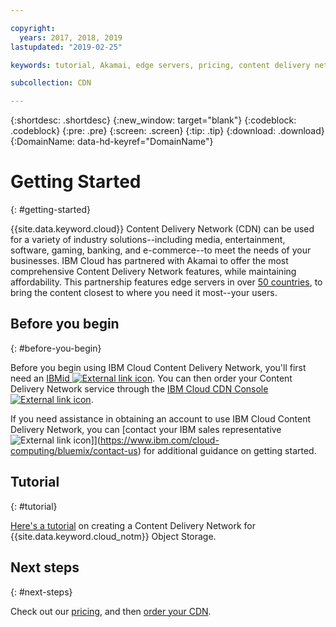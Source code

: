 ```yaml
---

copyright:
  years: 2017, 2018, 2019
lastupdated: "2019-02-25"

keywords: tutorial, Akamai, edge servers, pricing, content delivery network, comprehensive, account

subcollection: CDN

---
```


{:shortdesc: .shortdesc}
{:new_window: target="blank"}
{:codeblock: .codeblock}
{:pre: .pre}
{:screen: .screen}
{:tip: .tip}
{:download: .download}
{:DomainName: data-hd-keyref="DomainName"}

# Getting Started
{: #getting-started}

{{site.data.keyword.cloud}} Content Delivery Network (CDN) can be used for a variety of industry solutions--including media, entertainment, software, gaming, banking, and e-commerce--to meet the needs of your businesses. IBM Cloud has partnered with Akamai to offer the most comprehensive Content Delivery Network features, while maintaining affordability. This partnership features edge servers in over [50 countries](/docs/infrastructure/CDN/edge-servers.html#list-of-edge-servers), to bring the content closest to where you need it most--your users.

## Before you begin
{: #before-you-begin}

Before you begin using IBM Cloud Content Delivery Network, you'll first need an [IBMid ![External link icon](../../icons/launch-glyph.svg "External link icon")](https://www.ibm.com/account/us-en/signup/register.html). You can then order your Content Delivery Network service through the [IBM Cloud CDN Console ![External link icon](../../icons/launch-glyph.svg "External link icon")](https://cloud.ibm.com/catalog/infrastructure/cdn-powered-by-akamai).

If you need assistance in obtaining an account to use IBM Cloud Content Delivery Network, you can [contact your IBM sales representative ![External link icon](../../icons/launch-glyph.svg "External link icon")]](https://www.ibm.com/cloud-computing/bluemix/contact-us) for additional guidance on getting started.

## Tutorial
{: #tutorial}

[Here's a tutorial](/docs/tutorials/static-files-cdn.html) on creating a Content Delivery Network for {{site.data.keyword.cloud_notm}} Object Storage.

## Next steps
{: #next-steps}

Check out our [pricing](/docs/infrastructure/CDN?topic=CDN-pricing#pricing), and then [order your CDN](/docs/infrastructure/CDN?topic=CDN-order-a-cdn).

